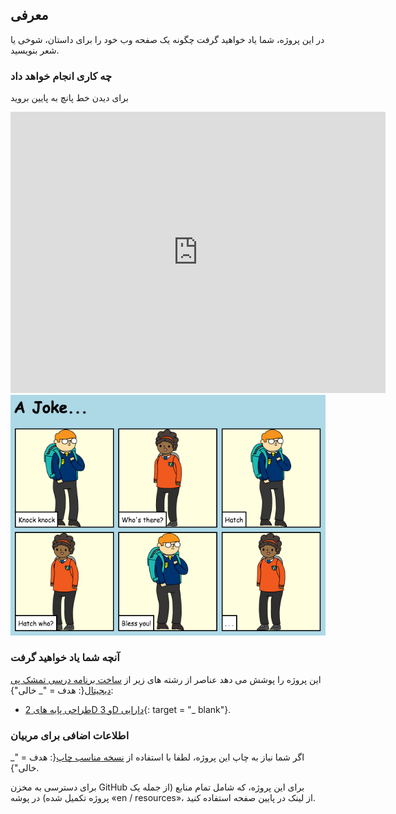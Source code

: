 ## معرفی

در این پروژه، شما یاد خواهید گرفت چگونه یک صفحه وب خود را برای داستان، شوخی یا شعر بنویسید.

### چه کاری انجام خواهد داد

برای دیدن خط پانچ به پایین بروید

<div class="trinket">
  <iframe src="https://trinket.io/embed/html/c8afdef912?outputOnly=true&start=result" width="600" height="450" frameborder="0" marginwidth="0" marginheight="0" allowfullscreen>
  </iframe>
  <img src="images/story-final.png">
</div>

### آنچه شما یاد خواهید گرفت

این پروژه را پوشش می دهد عناصر از رشته های زیر از [ساخت برنامه درسی تمشک پی دیجیتال](http://rpf.io/curriculum){: هدف = "_ خالی"}:

+ [طراحی پایه های 2D و 3D دارایی](https://www.raspberrypi.org/curriculum/design/creator){: target = "_ blank"}.

### اطلاعات اضافی برای مربیان

اگر شما نیاز به چاپ این پروژه، لطفا با استفاده از [نسخه مناسب چاپ](https://projects.raspberrypi.org/en/projects/tell-a-story/print){: هدف = "_ خالی"}.

برای دسترسی به مخزن GitHub برای این پروژه، که شامل تمام منابع (از جمله یک پروژه تکمیل شده) در پوشه «en / resources»، از لینک در پایین صفحه استفاده کنید.